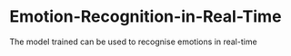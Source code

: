 # Emotion-Recognition-in-Real-Time

The model trained can be used to recognise emotions in real-time
